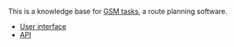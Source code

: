 This is a knowledge base for [GSM tasks](https://gsmtasks.com/), a route planning software.

- [User interface](ui)
- [API](api)
